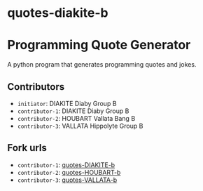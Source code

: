 # quotes-diakite-b
# Programming Quote Generator

A python program that generates programming quotes and jokes.

## Contributors
- `initiator`: DIAKITE Diaby Group B
- `contributor-1`: DIAKITE Diaby Group B
- `contributor-2`: HOUBART Vallata Bang B 
- `contributor-3`: VALLATA Hippolyte Group B 

## Fork urls
- `contributor-1`: [quotes-DIAKITE-b](https://github.com/Diaby82/quotes-diakite-b)
- `contributor-2`: [quotes-HOUBART-b](https://github.com/raphael-hbrt/quotes-diakite-b)
- `contributor-3`: [quotes-VALLATA-b](https://github.com/LowenskyGuelce/quotes-diakite-b)
